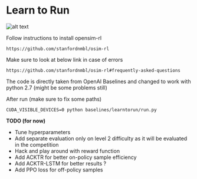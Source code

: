 # Learn to Run

![alt text](https://images.contentful.com/7h71s48744nc/ttbuWX4JtsGcpN25BIz41u/d6eb57c5801370b80e356e06f297f1af/Forrest-Gump-large.jpg "Logo Title Text 1")

Follow instructions to install opensim-rl

```
https://github.com/stanfordnmbl/osim-rl
```

Make sure to look at below link in case of errors

```
https://github.com/stanfordnmbl/osim-rl#frequently-asked-questions
```

The code is directly taken from OpenAI Baselines and changed to work with python 2.7 (might be some problems still)

After run (make sure to fix some paths)

```
CUDA_VISIBLE_DEVICES=0 python baselines/learntorun/run.py
```

**TODO (for now)**

* Tune hyperparameters
* Add separate evaluation only on level 2 difficulty as it will be evaluated in the competition
* Hack and play around with reward function
* Add ACKTR for better on-policy sample efficiency
* Add ACKTR-LSTM for better results ?
* Add PPO loss for off-policy samples
